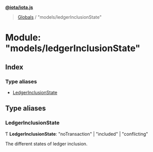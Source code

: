 **[@iota/iota.js](../README.md)**

> [Globals](../README.md) / "models/ledgerInclusionState"

# Module: "models/ledgerInclusionState"

## Index

### Type aliases

* [LedgerInclusionState](_models_ledgerinclusionstate_.md#ledgerinclusionstate)

## Type aliases

### LedgerInclusionState

Ƭ  **LedgerInclusionState**: \"noTransaction\" \| \"included\" \| \"conflicting\"

The different states of ledger inclusion.
